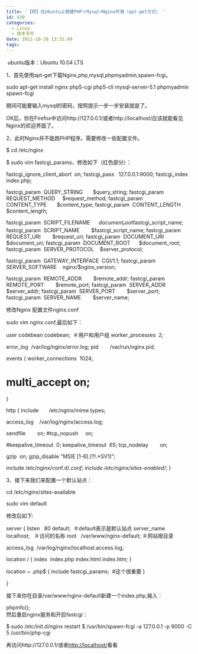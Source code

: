 ```yaml
---
title: '【转】在Ubuntu上搭建PHP＋Mysql+Nginx环境（apt-get方式） '
id: 430
categories:
  - Linux
  - 技术专栏
date: 2011-10-28 13:31:49
tags:
---
```


<div id="cnblogs_post_body">

 ubuntu版本：Ubuntu 10.04 LTS

1、首先使用apt-get下载Nginx,php,mysql,phpmyadmin,spawn-fcgi。

sudo apt-get install nginx php5-cgi php5-cli mysql-server-5.1 phpmyadmin  spawn-fcgi

期间可能要输入mysql的密码，按照提示一步一步安装就是了。

OK后，你在Firefox中访问http://127.0.0.1/或者http://localhost/应该就能看见Nginx的欢迎界面了。

2、此时Nginx并不能跑PHP程序。需要修改一些配置文件。

$ cd /etc/nginx

$ sudo vim fastcgi_params，修改如下（红色部分）：

fastcgi_ignore_client_abort  on;
fastcgi_pass   127.0.0.1:9000;
fastcgi_index  index.php;

fastcgi_param  QUERY_STRING       $query_string;
fastcgi_param  REQUEST_METHOD     $request_method;
fastcgi_param  CONTENT_TYPE       $content_type;
fastcgi_param  CONTENT_LENGTH     $content_length;

fastcgi_param  SCRIPT_FILENAME      $document_root$fastcgi_script_name;
fastcgi_param  SCRIPT_NAME        $fastcgi_script_name;
fastcgi_param  REQUEST_URI        $request_uri;
fastcgi_param  DOCUMENT_URI       $document_uri;
fastcgi_param  DOCUMENT_ROOT      $document_root;
fastcgi_param  SERVER_PROTOCOL    $server_protocol;

fastcgi_param  GATEWAY_INTERFACE  CGI/1.1;
fastcgi_param  SERVER_SOFTWARE    nginx/$nginx_version;

fastcgi_param  REMOTE_ADDR        $remote_addr;
fastcgi_param  REMOTE_PORT        $remote_port;
fastcgi_param  SERVER_ADDR        $server_addr;
fastcgi_param  SERVER_PORT        $server_port;
fastcgi_param  SERVER_NAME        $server_name;

修改Nginx 配置文件nginx.conf

sudo vim nginx.conf,最后如下：

user codebean codebean;  ＃用户和用户组
worker_processes  2;

error_log  /var/log/nginx/error.log;
pid        /var/run/nginx.pid;

events {
worker_connections  1024;
# multi_accept on;
}

http {
include       /etc/nginx/mime.types;

access_log    /var/log/nginx/access.log;

sendfile        on;
#tcp_nopush     on;

#keepalive_timeout  0;
keepalive_timeout  65;
tcp_nodelay        on;

gzip  on;
gzip_disable "MSIE [1-6]\.(?!.*SV1)";

include /etc/nginx/conf.d/*.conf;
include /etc/nginx/sites-enabled/*;
}

3、接下来我们来配置一个默认站点：

cd /etc/nginx/sites-available

sudo vim default

修改后如下:

server {
listen   80 default;  ＃default表示是默认站点
server_name  localhost;   ＃访问的名称
root   /var/www/nginx-default; ＃网站根目录

access_log  /var/log/nginx/localhost.access.log;

location / {
index  index.php index.html index.htm;
}

location ~ \.php$ {
include fastcgi_params;  #这个很重要
}

}

接下来你在目录/var/www/nginx-default新建一个index.php,输入：
<div>
<div>phpinfo();</div>
</div>
然后重启nginx服务和开启fastcgi：

$ sudo /etc/init.d/nginx restart
$ /usr/bin/spawn-fcgi -a 127.0.0.1 -p 9000 -C 5 /usr/bin/php-cgi

再访问http://127.0.0.1/或者[http://localhost/](http://localhost/)看看

</div>